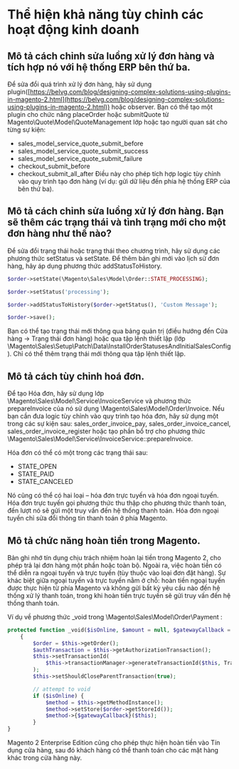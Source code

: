 # Thể hiện khả năng tùy chỉnh các hoạt động kinh doanh

## Mô tả cách chỉnh sửa luồng xử lý đơn hàng và tích hợp nó với hệ thống ERP bên thứ ba.
Để sửa đổi quá trình xử lý đơn hàng, hãy sử dụng plugin([https://belvg.com/blog/designing-complex-solutions-using-plugins-in-magento-2.html](https://belvg.com/blog/designing-complex-solutions-using-plugins-in-magento-2.html)) hoặc observer.
Bạn có thể tạo một plugin cho chức năng placeOrder hoặc submitQuote từ Magento\Quote\Model\QuoteManagement lớp hoặc tạo người quan sát cho từng sự kiện:
- sales_model_service_quote_submit_before
- sales_model_service_quote_submit_success
- sales_model_service_quote_submit_failure
- checkout_submit_before
- checkout_submit_all_after
Điều này cho phép tích hợp logic tùy chỉnh vào quy trình tạo đơn hàng (ví dụ: gửi dữ liệu đến phía hệ thống ERP của bên thứ ba).
  
## Mô tả cách chỉnh sửa luồng xử lý đơn hàng. Bạn sẽ thêm các trạng thái và tình trạng mới cho một đơn hàng như thế nào?
Để sửa đổi trạng thái hoặc trạng thái theo chương trình, hãy sử dụng các phương thức setStatus và setState. Để thêm bản 
ghi mới vào lịch sử đơn hàng, hãy áp dụng phương thức addStatusToHistory.
```php
$order->setState(\Magento\Sales\Model\Order::STATE_PROCESSING);

$order->setStatus('processing');

$order->addStatusToHistory($order->getStatus(), 'Custom Message');

$order->save();
````
Bạn có thể tạo trạng thái mới thông qua bảng quản trị (điều hướng đến Cửa hàng -> Trạng thái đơn hàng) hoặc qua tập lệnh 
thiết lập (lớp \Magento\Sales\Setup\Patch\Data\InstallOrderStatusesAndInitialSalesConfig). Chỉ có thể thêm trạng thái mới 
thông qua tập lệnh thiết lập.

## Mô tả cách tùy chỉnh hoá đơn.
Để tạo Hóa đơn, hãy sử dụng lớp \Magento\Sales\Model\Service\InvoiceService và phương thức prepareInvoice của nó sử dụng
\Magento\Sales\Model\Order\Invoice. Nếu bạn cần đưa logic tùy chỉnh vào quy trình tạo hóa đơn, hãy sử dụng một trong các 
sự kiện sau: sales_order_invoice_pay, sales_order_invoice_cancel, sales_order_invoice_register hoặc tạo phần bổ trợ cho 
phương thức \Magento\Sales\Model\Service\InvoiceService::prepareInvoice.

Hóa đơn có thể có một trong các trạng thái sau:
- STATE_OPEN
- STATE_PAID
- STATE_CANCELED

Nó cũng có thể có hai loại – hóa đơn trực tuyến và hóa đơn ngoại tuyến.
Hóa đơn trực tuyến gọi phương thức thu thập cho phương thức thanh toán, đến lượt nó sẽ gửi một truy vấn đến hệ thống thanh toán. 
Hóa đơn ngoại tuyến chỉ sửa đổi thông tin thanh toán ở phía Magento.

## Mô tả chức năng hoàn tiền trong Magento.
Bản ghi nhớ tín dụng chịu trách nhiệm hoàn lại tiền trong Magento 2, cho phép trả lại đơn hàng một phần hoặc toàn bộ. 
Ngoài ra, việc hoàn tiền có thể diễn ra ngoại tuyến và trực tuyến (tùy thuộc vào loại đơn đặt hàng). Sự khác biệt giữa
ngoại tuyến và trực tuyến nằm ở chỗ: hoàn tiền ngoại tuyến được thực hiện từ phía Magento và không gửi bất kỳ yêu cầu nào
đến hệ thống xử lý thanh toán, trong khi hoàn tiền trực tuyến sẽ gửi truy vấn đến hệ thống thanh toán.

Ví dụ về phương thức _void trong \Magento\Sales\Model\Order\Payment :
```php
protected function _void($isOnline, $amount = null, $gatewayCallback = 'void')
    {
        $order = $this->getOrder();
        $authTransaction = $this->getAuthorizationTransaction();
        $this->setTransactionId(
            $this->transactionManager->generateTransactionId($this, Transaction::TYPE_VOID, $authTransaction)
        );
        $this->setShouldCloseParentTransaction(true);

        // attempt to void
        if ($isOnline) {
            $method = $this->getMethodInstance();
            $method->setStore($order->getStoreId());
            $method->{$gatewayCallback}($this);
        }
}
````
Magento 2 Enterprise Edition cũng cho phép thực hiện hoàn tiền vào Tín dụng cửa hàng, sau đó khách hàng có thể thanh toán
cho các mặt hàng khác trong cửa hàng này.
